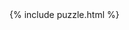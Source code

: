 ---
---
<html>
	<head>
		<link rel="stylesheet" href="{{ '/css/puzzle.css' | relative_url }}">
		<script type="text/javascript" src="puzzle.js"></script>
		<script id="MathJax-script" async src="https://cdn.jsdelivr.net/npm/mathjax@3/es5/tex-mml-chtml.js"></script>
	</head>
    <body>
        {% include puzzle.html %}
    </body>
</html>